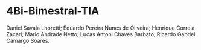 # 4Bi-Bimestral-TIA
Daniel Savala Lhoretti; Eduardo Pereira Nunes de Oliveira; Henrique Correia Zacari; Mario Andrade Netto; Lucas Antoni Chaves Barbato; Ricardo Gabriel Camargo Soares.
